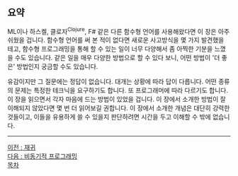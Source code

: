 ## 요약
ML이나 하스켈, 클로자<sup>Clojure</sup>, F# 같은 다른 함수형 언어를 사용해왔다면 이 장은 아주 쉬웠을 겁니다. 함수형 언어를 써 본 적이 없다면 새로운 사고방식을 몇 가지 발견했을 테고, 함수형 프로그래밍을 통해 할 수 있는 일이 너무 다양해서 좀 아찍한 기분을 느꼈을 수도 있습니다. 같은 일을 매우 다양한 방법으로 할 수 있다 보니, 어떤 방법이 '더 좋은' 방법인지 궁금할 수도 있습니다.

유감이지만 그 질문에는 정답이 없습니다. 대개는 상황에 따라 답이 다릅니다. 어떤 종류의 문제는 특정한 테크닉을 요구하기도 합니다. 또 프로그래머에 따라 다르기도 합니다. 이 장을 읽으면서 각자 마음에 드는 방법이 있었을 겁니다. 이 장에서 소개한 방법이 잘 이해되지 않았다면 몇 번 더 읽어보길 권합니다. 이 장에서 소개한 개념은 대단히 강력한 것들이고, 이들을 유용하게 쓸 수 있을지 판단하려면 시간을 두고 이해할 수 밖에 없습니다.

***
[이전 : 재귀](13.7.md) <br/>
[다음 : 비동기적 프로그래밍](../CHAPTER_14/preview.md) <br/>
[목차](../progressCheck.md)